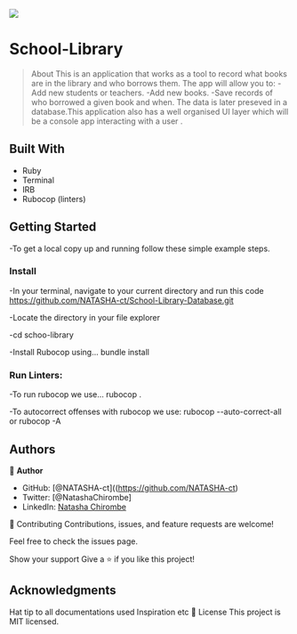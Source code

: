 ![](https://img.shields.io/badge/Microverse-blueviolet)

# School-Library

> About
This is an application that works as a tool to record what books are in the library and who borrows them. The app will allow you to:
    -Add new students or teachers.
    -Add new books.
    -Save records of who borrowed a given book and when.
  The data is later preseved in a database.This application also has a well organised UI layer  which will be a console app interacting with a user .


## Built With
- Ruby
- Terminal
- IRB
- Rubocop (linters)

## Getting Started
-To get a local copy up and running follow these simple example steps.

### Install
-In your terminal, navigate to your current directory and run this code
 https://github.com/NATASHA-ct/School-Library-Database.git

-Locate the directory in your file explorer

-cd schoo-library

-Install Rubocop using...
  bundle install

### Run Linters:
-To run rubocop we use...
   rubocop .

-To autocorrect offenses with rubocop we use:
   rubocop --auto-correct-all or rubocop -A

## Authors
👤 **Author**

- GitHub: [@NATASHA-ct]((https://github.com/NATASHA-ct)
- Twitter: [@NatashaChirombe]
- LinkedIn: [Natasha Chirombe](linkedin.com/in/natasha-chirombe-1531aa17b)


🤝 Contributing
Contributions, issues, and feature requests are welcome!

Feel free to check the issues page.

Show your support
Give a ⭐️ if you like this project!

## Acknowledgments
Hat tip to all documentations used
Inspiration
etc
📝 License
This project is MIT licensed.
